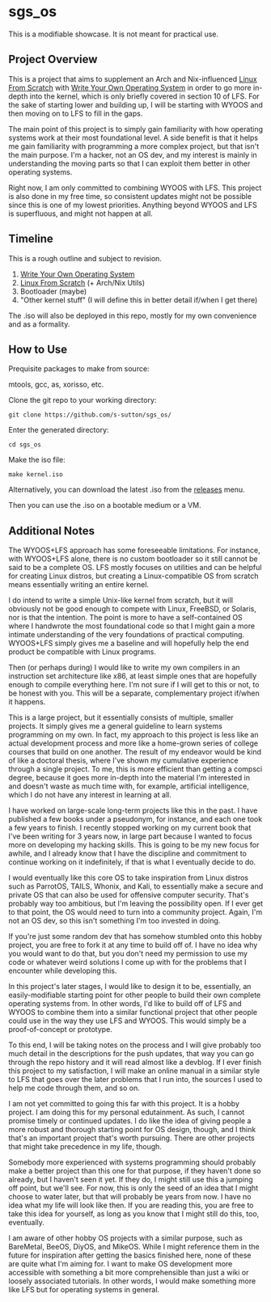 # sgs_os
This is a modifiable showcase. It is not meant for practical use.

<h2>Project Overview</h2>

This is a project that aims to supplement an Arch and Nix-influenced [Linux From Scratch](https://www.linuxfromscratch.org/lfs/read.html) with [Write Your Own Operating System](https://youtube.com/playlist?list=PLHh55M_Kq4OApWScZyPl5HhgsTJS9MZ6M&feature=shared) in order to go more in-depth into the kernel, which is only briefly covered in section 10 of LFS. For the sake of starting lower and building up, I will be starting with WYOOS and then moving on to LFS to fill in the gaps.

The main point of this project is to simply gain familiarity with how operating systems work at their most foundational level. A side benefit is that it helps me gain familiarity with programming a more complex project, but that isn't the main purpose. I'm a hacker, not an OS dev, and my interest is mainly in understanding the moving parts so that I can exploit them better in other operating systems.

Right now, I am only committed to combining WYOOS with LFS. This project is also done in my free time, so consistent updates might not be possible since this is one of my lowest priorities. Anything beyond WYOOS and LFS is superfluous, and might not happen at all.

<h2>Timeline</h2>

This is a rough outline and subject to revision.

1. [Write Your Own Operating System](https://youtube.com/playlist?list=PLHh55M_Kq4OApWScZyPl5HhgsTJS9MZ6M&feature=shared)
2. [Linux From Scratch](https://www.linuxfromscratch.org/lfs/read.html) (+ Arch/Nix Utils)
3. Bootloader (maybe)
4. "Other kernel stuff" (I will define this in better detail if/when I get there)

The .iso will also be deployed in this repo, mostly for my own convenience and as a formality.

<h2>How to Use</h2>

Prequisite packages to make from source:

mtools, gcc, as, xorisso, etc.

Clone the git repo to your working directory:

`git clone https://github.com/s-sutton/sgs_os/`

Enter the generated directory:

`cd sgs_os`

Make the iso file:

`make kernel.iso`

Alternatively, you can download the latest .iso from the [releases](https://github.com/s-sutton/sgs_os/releases) menu.

Then you can use the .iso on a bootable medium or a VM.

<h2>Additional Notes</h2>

The WYOOS+LFS approach has some foreseeable limitations. For instance, with WYOOS+LFS alone, there is no custom bootloader so it still cannot be said to be a complete OS. LFS mostly focuses on utilities and can be helpful for creating Linux distros, but creating a Linux-compatible OS from scratch means essentially writing an entire kernel.

I do intend to write a simple Unix-like kernel from scratch, but it will obviously not be good enough to compete with Linux, FreeBSD, or Solaris, nor is that the intention. The point is more to have a self-contained OS where I handwrote the most foundational code so that I might gain a more intimate understanding of the very foundations of practical computing. WYOOS+LFS simply gives me a baseline and will hopefully help the end product be compatible with Linux programs.

Then (or perhaps during) I would like to write my own compilers in an instruction set architecture like x86, at least simple ones that are hopefully enough to compile everything here. I'm not sure if I will get to this or not, to be honest with you. This will be a separate, complementary project if/when it happens.

This is a large project, but it essentially consists of multiple, smaller projects. It simply gives me a general guideline to learn systems programming on my own. In fact, my approach to this project is less like an actual development process and more like a home-grown series of college courses that build on one another. The result of my endeavor would be kind of like a doctoral thesis, where I've shown my cumulative experience through a single project. To me, this is more efficient than getting a compsci degree, because it goes more in-depth into the material I'm interested in and doesn't waste as much time with, for example, artificial intelligence, which I do not have any interest in learning at all.

I have worked on large-scale long-term projects like this in the past. I have published a few books under a pseudonym, for instance, and each one took a few years to finish. I recently stopped working on my current book that I've been writing for 3 years now, in large part because I wanted to focus more on developing my hacking skills. This is going to be my new focus for awhile, and I already know that I have the discipline and commitment to continue working on it indefinitely, if that is what I eventually decide to do.

I would eventually like this core OS to take inspiration from Linux distros such as ParrotOS, TAILS, Whonix, and Kali, to essentially make a secure and private OS that can also be used for offensive computer security. That's probably way too ambitious, but I'm leaving the possibility open. If I ever get to that point, the OS would need to turn into a community project. Again, I'm not an OS dev, so this isn't something I'm too invested in doing.

If you're just some random dev that has somehow stumbled onto this hobby project, you are free to fork it at any time to build off of. I have no idea why you would want to do that, but you don't need my permission to use my code or whatever weird solutions I come up with for the problems that I encounter while developing this.

In this project's later stages, I would like to design it to be, essentially, an easily-modifiable starting point for other people to build their own complete operating systems from. In other words, I'd like to build off of LFS and WYOOS to combine them into a similar functional project that other people could use in the way they use LFS and WYOOS. This would simply be a proof-of-concept or prototype.

To this end, I will be taking notes on the process and I will give probably too much detail in the descriptions for the push updates, that way you can go through the repo history and it will read almost like a devblog. If I ever finish this project to my satisfaction, I will make an online manual in a similar style to LFS that goes over the later problems that I run into, the sources I used to help me code through them, and so on.

I am not yet committed to going this far with this project. It is a hobby project. I am doing this for my personal edutainment. As such, I cannot promise timely or continued updates. I do like the idea of giving people a more robust and thorough starting point for OS design, though, and I think that's an important project that's worth pursuing. There are other projects that might take precedence in my life, though.

Somebody more experienced with systems programming should probably make a better project than this one for that purpose, if they haven't done so already, but I haven't seen it yet. If they do, I might still use this a jumping off point, but we'll see. For now, this is only the seed of an idea that I might choose to water later, but that will probably be years from now. I have no idea what my life will look like then. If you are reading this, you are free to take this idea for yourself, as long as you know that I might still do this, too, eventually.

I am aware of other hobby OS projects with a similar purpose, such as BareMetal, BeeOS, DiyOS, and MikeOS. While I might reference them in the future for inspiration after getting the basics finished here, none of these are quite what I'm aiming for. I want to make OS development more accessible with something a bit more comprehensible than just a wiki or loosely associated tutorials. In other words, I would make something more like LFS but for operating systems in general.
